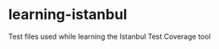 learning-istanbul
=================

Test files used while learning the Istanbul Test Coverage tool
